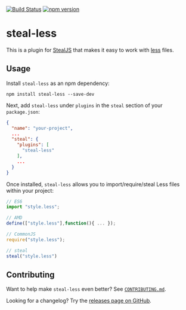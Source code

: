 [![Build Status](https://api.travis-ci.org/stealjs/steal-less.svg?branch=master)](https://travis-ci.org/stealjs/steal-less)
[![npm version](https://badge.fury.io/js/steal-less.svg)](http://badge.fury.io/js/steal-less)

# steal-less

This is a plugin for [StealJS](http://stealjs.com/) that makes it easy to work with [less](http://lesscss.org/) files.

## Usage

Install `steal-less` as an npm dependency:

```shell
npm install steal-less --save-dev
```

Next, add `steal-less` under `plugins` in the `steal` section of your `package.json`:

```json
{
  "name": "your-project",
  ...
  "steal": {
    "plugins": [
      "steal-less"
    ],
    ...
  }
}
```

Once installed, `steal-less` allows you to import/require/steal Less files within your project:

```js
// ES6
import "style.less";

// AMD
define(["style.less"],function(){ ... });

// CommonJS
require("style.less");

// steal
steal("style.less")
```

## Contributing

Want to help make `steal-less` even better? See [`CONTRIBUTING.md`](CONTRIBUTING.md).

Looking for a changelog? Try the [releases page on GitHub](https://github.com/stealjs/steal-less/releases).
